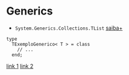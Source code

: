 # Generics
- `System.Generics.Collections.TList` [saiba+](http://docwiki.embarcadero.com/CodeExamples/Sydney/en/Generics_Collections_TList_(Delphi))

~~~Delphi
type
  TExemploGenerico< T > = class
    // ...
  end;
~~~


[link 1](https://regys.com.br/usando-efetivamente-generics-em-object-pascal/#.YRUR64hKhhE)
[link 2](https://www.youtube.com/watch?v=KeMbPxfWb0Y)

